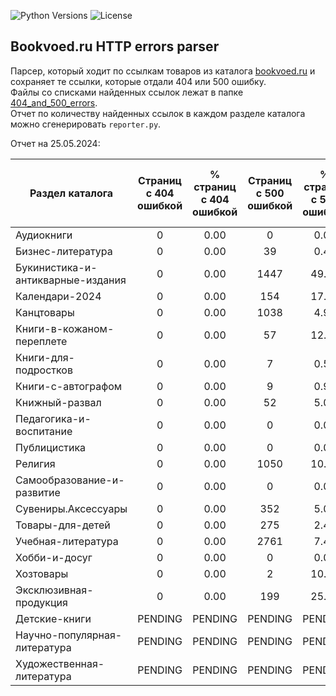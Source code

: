 ![Python Versions](https://img.shields.io/badge/python-3.11-blue)
![License](https://img.shields.io/github/license/blackary/st_pages)  

## Bookvoed.ru HTTP errors parser

Парсер, который ходит по ссылкам товаров из каталога [bookvoed.ru](https://bookvoed.ru) и сохраняет те ссылки, которые отдали 404 или 500 ошибку.   
Файлы со списками найденных ссылок лежат в папке [404_and_500_errors](https://github.com/zaelcovsky/bookvoed_errors_parser/tree/main/404_and_500_errors).  
Отчет по количеству найденных ссылок в каждом разделе каталога можно сгенерировать `reporter.py`.

Отчет на 25.05.2024:

| Раздел каталога                   | Страниц с 404 ошибкой | % страниц с 404 ошибкой | Страниц с 500 ошибкой | % страниц с 500 ошибкой | Всего страниц товаров в разделе |
|-----------------------------------|:---------------------:|:-----------------------:|:---------------------:|:-----------------------:|:-------------------------------:|
| Аудиокниги | 0 | 0.00 | 0 | 0.00 | 31 |
| Бизнес-литература | 0 | 0.00 | 39 | 0.47 | 8292 |
| Букинистика-и-антикварные-издания | 0 | 0.00 | 1447 | 49.95 | 2897 |
| Календари-2024 | 0 | 0.00 | 154 | 17.44 | 883 |
| Канцтовары | 0 | 0.00 | 1038 | 4.99 | 20821 |
| Книги-в-кожаном-переплете | 0 | 0.00 | 57 | 12.15 | 469 |
| Книги-для-подростков | 0 | 0.00 | 7 | 0.51 | 1363 |
| Книги-с-автографом | 0 | 0.00 | 9 | 0.95 | 945 |
| Книжный-развал | 0 | 0.00 | 52 | 5.01 | 1037 |
| Педагогика-и-воспитание | 0 | 0.00 | 0 | 0.00 | 10336 |
| Публицистика | 0 | 0.00 | 0 | 0.00 | 10657 |
| Религия | 0 | 0.00 | 1050 | 10.24 | 10256 |
| Самообразование-и-развитие | 0 | 0.00 | 0 | 0.00 | 10693 |
| Сувениры.Аксессуары | 0 | 0.00 | 352 | 5.05 | 6972 |
| Товары-для-детей | 0 | 0.00 | 275 | 2.47 | 11147 |
| Учебная-литература | 0 | 0.00 | 2761 | 7.40 | 37287 |
| Хобби-и-досуг | 0 | 0.00 | 0 | 0.00 | 49336 |
| Хозтовары | 0 | 0.00 | 2 | 10.53 | 19 |
| Эксклюзивная-продукция | 0 | 0.00 | 199 | 25.88 | 769 |
| Детские-книги | PENDING | PENDING | PENDING | PENDING | 61132 |
| Научно-популярная-литература | PENDING | PENDING | PENDING | PENDING | 76427 |
| Художественная-литература | PENDING | PENDING | PENDING | PENDING | 102793 |